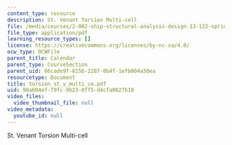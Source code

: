 ```yaml
---
content_type: resource
description: St. Venant Torsion Multi-cell
file: /media/courses/2-082-ship-structural-analysis-design-13-122-spring-2003/90a604ef79fc9b230ff5d4cfa0827b19_torsion_st_v_multi_ce.pdf
file_type: application/pdf
learning_resource_types: []
license: https://creativecommons.org/licenses/by-nc-sa/4.0/
ocw_type: OCWFile
parent_title: Calendar
parent_type: CourseSection
parent_uid: 66cade9f-8156-2287-0b4f-1efb004a50ea
resourcetype: Document
title: torsion_st_v_multi_ce.pdf
uid: 90a604ef-79fc-9b23-0ff5-d4cfa0827b19
video_files:
  video_thumbnail_file: null
video_metadata:
  youtube_id: null
---
```

St. Venant Torsion Multi-cell